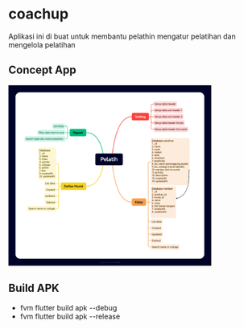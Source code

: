 # coachup

Aplikasi ini di buat untuk membantu pelathin mengatur pelatihan dan mengelola pelatihan

## Concept App

<img src="coachup.png" width="80%" alt="Coachup image">

## Build APK
- fvm flutter build apk --debug
- fvm flutter build apk --release
